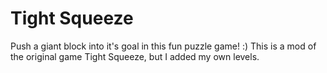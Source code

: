 # Tight Squeeze
Push a giant block into it's goal in this fun puzzle game! :)
This is a mod of the original game Tight Squeeze, but I added my own levels.
